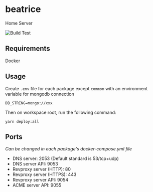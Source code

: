 # beatrice

Home Server

![Build Test](https://github.com/eyzi/beatrice/actions/workflows/yarn.yml/badge.svg)

## Requirements

Docker

## Usage

Create `.env` file for each package except `common` with an environment variable for mongodb connection

```
DB_STRING=mongo://xxx
```

Then on workspace root, run the following command:

```
yarn deploy:all
```

## Ports

_Can be changed in each package's docker-compose.yml file_

- DNS server: 2053 (Default standard is 53/tcp+udp)
- DNS server API: 9053
- Revproxy server (HTTP): 80
- Revproxy server (HTTPS): 443
- Revproxy server API: 9054
- ACME server API: 9055
